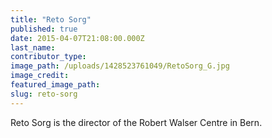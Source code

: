 ```yaml
---
title: "Reto Sorg"
published: true
date: 2015-04-07T21:08:00.000Z
last_name:
contributor_type:
image_path: /uploads/1428523761049/RetoSorg_G.jpg
image_credit:
featured_image_path:
slug: reto-sorg
---
```


Reto Sorg is the director of the Robert Walser Centre in Bern.

